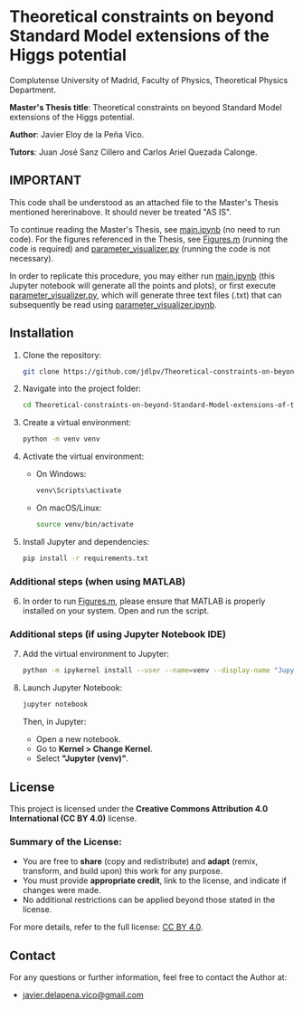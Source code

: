 # Theoretical constraints on beyond Standard Model extensions of the Higgs potential

Complutense University of Madrid, Faculty of Physics, Theoretical Physics Department.

**Master's Thesis title**: Theoretical constraints on beyond Standard Model extensions of the Higgs potential.

**Author**: Javier Eloy de la Peña Vico.

**Tutors**: Juan José Sanz Cillero and Carlos Ariel Quezada Calonge.

## **IMPORTANT**
This code shall be understood as an attached file to the Master's Thesis mentioned hererinabove. It should never be treated "AS IS".

To continue reading the Master's Thesis, see [main.ipynb](main.ipynb) (no need to run code). For the figures referenced in the Thesis, see [Figures.m](Figures.m) (running the code is required) and [parameter_visualizer.py](parameter_visualizer.py) (running the code is not necessary). 

In order to replicate this procedure, you may either run [main.ipynb](main.ipynb) (this Jupyter notebook will generate all the points and plots), or first execute [parameter_visualizer.py](parameter_visualizer.py), which will generate three text files (.txt) that can subsequently be read using [parameter_visualizer.ipynb](parameter_visualizer.ipynb).

## Installation

1. Clone the repository:
   ```bash
   git clone https://github.com/jdlpv/Theoretical-constraints-on-beyond-Standard-Model-extensions-of-the-Higgs-potential
   ```

2. Navigate into the project folder:
   ```bash
   cd Theoretical-constraints-on-beyond-Standard-Model-extensions-of-the-Higgs-potential
   ```

3. Create a virtual environment:
   ```bash
   python -m venv venv
   ```

4. Activate the virtual environment:
   - On Windows:
     ```bash
     venv\Scripts\activate
     ```
   - On macOS/Linux:
     ```bash
     source venv/bin/activate
     ```

5. Install Jupyter and dependencies:
   ```bash
   pip install -r requirements.txt
   ```

### Additional steps (when using MATLAB)

6. In order to run [Figures.m](Figures.m), please ensure that MATLAB is properly installed on your system. Open and run the script.

### Additional steps (if using Jupyter Notebook IDE)

7. Add the virtual environment to Jupyter:
   ```bash
   python -m ipykernel install --user --name=venv --display-name "Jupyter (venv)"
   ```

8. Launch Jupyter Notebook:
   ```bash
   jupyter notebook
   ```
   Then, in Jupyter:
   - Open a new notebook.
   - Go to **Kernel > Change Kernel**.
   - Select **"Jupyter (venv)"**.


## License

This project is licensed under the **Creative Commons Attribution 4.0 International (CC BY 4.0)** license. 

### Summary of the License:

- You are free to **share** (copy and redistribute) and **adapt** (remix, transform, and build upon) this work for any purpose.
- You must provide **appropriate credit**, link to the license, and indicate if changes were made.
- No additional restrictions can be applied beyond those stated in the license.

For more details, refer to the full license: [CC BY 4.0](https://choosealicense.com/licenses/cc-by-4.0/).

## Contact

For any questions or further information, feel free to contact the Author at:

- javier.delapena.vico@gmail.com 